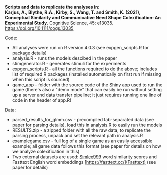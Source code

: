 **Scripts and data to replicate the analyses in:<br>Karjus, A., Blythe, R.A., Kirby, S., Wang, T. and Smith, K. (2021), Conceptual Similarity and Communicative Need Shape Colexification: An Experimental Study.** Cognitive Science, 45: e13035. https://doi.org/10.1111/cogs.13035

Code:

- All analyses were run on R version 4.0.3 (see expgen_scripts.R for package details)
- analysis.R - runs the models descibed in the paper
- stimgenerator.R - generates stimuli for the experiments
- expgen_scripts.R - all the functions required to do the above; includes list of required R packages (installed automatically on first run if missing when this script is sourced)
- game_app - folder with the source code of the Shiny app used to run the game (there's also a "demo mode" that can easily be run without setting up a server and data transfer pipeline; it just requires running one line of code in the header of app.R)

Data:

- parsed_results_for_glmm.csv - precompiled tab-separated data (see paper for parsing details), load this in analysis.R to easily run the models
- RESULTS.zip - a zipped folder with all the raw data; to replicate the parsing process, unpack and set the relevant path in analysis.R
- examplegame.csv - full log of a single game as an easily accessible example; all game data follows this format (see paper for details on how we analyze colexification in this)
- Two external datasets are used: [Simlex999](https://fh295.github.io/simlex.html) word similarity scores and Fasttext English word embeddings [https://fasttext.cc/](Fasttext) (see paper for details)

